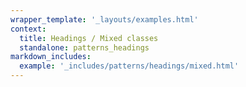 ```yaml
---
wrapper_template: '_layouts/examples.html'
context:
  title: Headings / Mixed classes
  standalone: patterns_headings
markdown_includes:
  example: '_includes/patterns/headings/mixed.html'
---
```

